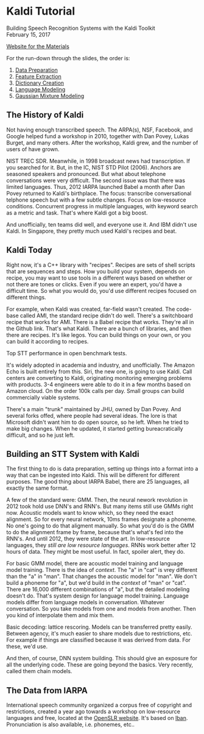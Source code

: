 # Kaldi Tutorial
Building Speech Recognition Systems with the Kaldi Toolkit  
February 15, 2017  

[Website for the Materials](http://kaldi-asr.org/ibt.html)

For the run-down through the slides, the order is:

1. [Data Preparation](dataprep.md)
2. [Feature Extraction](featureX.md)
3. [Dictionary Creation](dictionary.md)
4. [Language Modeling](language-model.md)
5. [Gaussian Mixture Modeling](gaussian-mixtures.md)

## The History of Kaldi

Not having enough transcribed speech. The ARPA(s), NSF, Facebook, and Google helped fund a workshop in 2010, together with Dan Povey, Lukas Burget, and many others. After the workshop, Kaldi grew, and the number of users of have grown.


NIST TREC SDR. Meanwhile, in 1998 broadcast news had transcription. If you searched for it. But, in the IC, NIST STD Pilot (2006). Anchors are seasoned speakers and pronounced. But what about telephone conversations were very difficult. The second issue was that there was limited languages. Thus, 2012 IARPA launched Babel a month after Dan Povey returned to Kaldi's birthplace. The focus: transcribe conversational telphone speech but with a few subtle changes. Focus on low-resource conditions. Concurrent progress in multiple languages, with keyword search as a metric and task. That's where Kaldi got a big boost.

And unofficially, ten teams did well, and everyone use it. And IBM didn't use Kaldi. In Singapore, they pretty much used Kaldi's recipes and beat.


## Kaldi Today

Right now, it's a C++ library with "recipes". Recipes are sets of shell scripts that are sequences and steps. How you build your system, depends on recipe, you may want to use tools in a different ways based on whether or not there are tones or clicks. Even if you were an expert, you'd have a difficult time. So what you would do, you'd use different recipes focused on different things.

For example, when Kaldi was created, far-field wasn't created. The code-base called AMI, the standard recipe didn't do well. There's a switchboard recipe that works for AMI. There is a Babel recipe that works. They're all in the Github link. That's what Kaldi. There are a bunch of libraries, and then there are recipes. It's like legos. You can build things on your own, or you can build it according to recipes.

Top STT performance in open benchmark tests.

It's widely adopted in academia and industry, and unofficially. The Amazon Echo is built entirely from this. Siri, the new one, is going to use Kaldi. Call centers are converting to Kaldi, originating monitoring emerging problems with products. 3-4 engineers were able to do it in a few months based on Amazon cloud. On the order 100k calls per day. Small groups can build commercially viable systems.

There's a main "trunk" maintained by JHU, owned by Dan Povey. And several forks offed, where people had several ideas. The lore is that Microsoft didn't want him to do open source, so he left. When he tried to make big changes. When he updated, it started getting bureacratically difficult, and so he just left.

## Building an STT System with Kaldi

The first thing to do is data preparation, setting up things into a format into a way that can be ingested into Kaldi. This will be different for different purposes. The good thing about IARPA Babel, there are 25 languages, all exactly the same format.

A few of the standard were: GMM. Then, the neural nework revolution in 2012 took hold use DNN's and RNN's. But many items still use GMMs right now. Acoustic models want to know which, so they need the exact alignment. So for every neural network, 10ms frames designate a phoneme. No one's going to do that aligment manually. So what you'd do is the GMM to do the alignment frame by frame, because that's what's fed into the RNN's. And until 2012, they were state of the art. In low-resource languages, they *still are low resource languages*. RNNs work better after 12 hours of data. They might be most useful. In fact, spoiler alert, they do.

For basic GMM model, there are acoustic model training and language model training. There is the idea of *context*. The "a" in "cat" is vrey different than the "a" in "man". That changes the acoustic model for "man". We don't build a phoneme for "a", but we'd build in the *context* of "man" or "cat". There are 16,000 different combinations of "a", but the detailed modeling doesn't do. That's system design for language model training. Language models differ from language models in conversation. Whatever conversation. So you take models from one and models from another. Then you kind of interpolate them and mix them.

Basic decoding: lattice rescoring. Models can be transferred pretty easily. Between agency, it's much easier to share models due to restrictions, etc. For example if things are classified because it was derived from data. For these, we'd use.

And then, of course, DNN system building. This should give an exposure for all the underlying code. These are going beyond the basics. Very recently, called them chain models. 

## The Data from IARPA

International speech community organized a corpus free of copyright and restrictions, created a year ago towards a workshop on low-resource languages and free, located at the [OpenSLR website](http://www.openslr.org/24/). It's based on [Iban](https://en.wikipedia.org/wiki/Iban_language). Pronunciation is also available, i.e. phonemes, etc..



